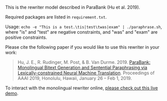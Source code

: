 This is the rewriter model described in ParaBank (Hu et al. 2019).

Required packages are listed in `requirement.txt`.

Usage: `echo -e "This is a test.\tis|test\twas|exam" | ./paraphrase.sh`, where "is" and "test" are negative constraints, and "was" and "exam" are positive constraints.

Please cite the following paper if you would like to use this rewriter in your work:

> Hu, J. E., R. Rudinger, M. Post, & B. Van Durme. 2019. [ParaBank: Monolingual Bitext Generation and Sentential Paraphrasing via Lexically-constrained Neural Machine Translation](http://aaai.org/Papers/AAAI/2019/AAAI-HuJ.4052.pdf). Proceedings of AAAI 2019, Honolulu, Hawaii, January 26 – Feb 1, 2019.

To interact with the monolingual rewriter online, [please check out this live demo](http://cs.jhu.edu/~vandurme/pbr-1a-demo).
